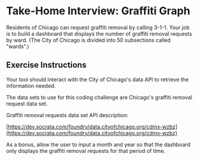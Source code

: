 # Take-Home Interview: Graffiti Graph

Residents of Chicago can request graffiti removal by calling 3-1-1. Your job is to build a dashboard that displays the number of graffiti removal requests by ward. (The City of Chicago is divided into 50 subsections called "wards".)

## Exercise Instructions

Your tool should interact with the City of Chicago's data API to retrieve the information needed. 

The data sets to use for this coding challenge are Chicago's graffiti removal request data set.

Graffiti removal requests data set API description:

[https://dev.socrata.com/foundry/data.cityofchicago.org/cdmx-wzbz](https://dev.socrata.com/foundry/data.cityofchicago.org/cdmx-wzbz)

As a bonus, allow the user to input a month and year so that the dashboard only displays the graffiti removal requests for that period of time.







